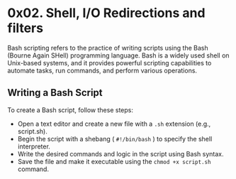 # 0x02. Shell, I/O Redirections and filters

Bash scripting refers to the practice of writing scripts using the Bash (Bourne Again SHell) programming language. Bash is a widely used shell on Unix-based systems, and it provides powerful scripting capabilities to automate tasks, run commands, and perform various operations.

## Writing a Bash Script

To create a Bash script, follow these steps:

- Open a text editor and create a new file with a `.sh` extension (e.g., script.sh).
- Begin the script with a shebang ( `#!/bin/bash` ) to specify the shell interpreter.
- Write the desired commands and logic in the script using Bash syntax.
- Save the file and make it executable using the `chmod +x script.sh` command.
